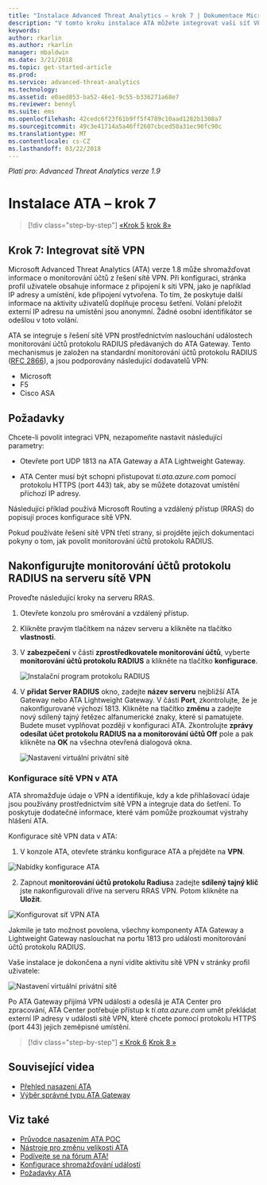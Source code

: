 ```yaml
---
title: "Instalace Advanced Threat Analytics – krok 7 | Dokumentace Microsoftu"
description: "V tomto kroku instalace ATA můžete integrovat vaši síť VPN."
keywords: 
author: rkarlin
ms.author: rkarlin
manager: mbaldwin
ms.date: 3/21/2018
ms.topic: get-started-article
ms.prod: 
ms.service: advanced-threat-analytics
ms.technology: 
ms.assetid: e0aed853-ba52-46e1-9c55-b336271a68e7
ms.reviewer: bennyl
ms.suite: ems
ms.openlocfilehash: 42cedc6f23f61b9ff5f4789c10aad1282b1308a7
ms.sourcegitcommit: 49c3e41714a5a46ff2607cbced50a31ec90fc90c
ms.translationtype: MT
ms.contentlocale: cs-CZ
ms.lasthandoff: 03/22/2018
---
```

*Platí pro: Advanced Threat Analytics verze 1.9*



# <a name="install-ata---step-7"></a>Instalace ATA – krok 7

>[!div class="step-by-step"]
[«Krok 5](install-ata-step5.md)
[krok 8»](install-ata-step7.md)

## <a name="step-7-integrate-vpn"></a>Krok 7: Integrovat sítě VPN

Microsoft Advanced Threat Analytics (ATA) verze 1.8 může shromažďovat informace o monitorování účtů z řešení sítě VPN. Při konfiguraci, stránka profil uživatele obsahuje informace z připojení k síti VPN, jako je například IP adresy a umístění, kde připojení vytvořena. To tím, že poskytuje další informace na aktivity uživatelů doplňuje procesu šetření. Volání přeložit externí IP adresu na umístění jsou anonymní. Žádné osobní identifikátor se odešlou v toto volání.

ATA se integruje s řešení sítě VPN prostřednictvím naslouchání událostech monitorování účtů protokolu RADIUS předávaných do ATA Gateway. Tento mechanismus je založen na standardní monitorování účtů protokolu RADIUS ([RFC 2866](https://tools.ietf.org/html/rfc2866)), a jsou podporovány následující dodavatelů VPN:

-   Microsoft
-   F5
-   Cisco ASA

## <a name="prerequisites"></a>Požadavky

Chcete-li povolit integraci VPN, nezapomeňte nastavit následující parametry:

-   Otevřete port UDP 1813 na ATA Gateway a ATA Lightweight Gateway.

-   ATA Center musí být schopni přistupovat *ti.ata.azure.com* pomocí protokolu HTTPS (port 443) tak, aby se můžete dotazovat umístění příchozí IP adresy.

Následující příklad používá Microsoft Routing a vzdálený přístup (RRAS) do popisují proces konfigurace sítě VPN.

Pokud používáte řešení sítě VPN třetí strany, si projděte jejich dokumentaci pokyny o tom, jak povolit monitorování účtů protokolu RADIUS.

## <a name="configure-radius-accounting-on-the-vpn-system"></a>Nakonfigurujte monitorování účtů protokolu RADIUS na serveru sítě VPN

Proveďte následující kroky na serveru RRAS.
 
1.  Otevřete konzolu pro směrování a vzdálený přístup.
2.  Klikněte pravým tlačítkem na název serveru a klikněte na tlačítko **vlastnosti**.
3.  V **zabezpečení** v části **zprostředkovatele monitorování účtů**, vyberte **monitorování účtů protokolu RADIUS** a klikněte na tlačítko **konfigurace**.

    ![Instalační program protokolu RADIUS](./media/radius-setup.png)

4.  V **přidat Server RADIUS** okno, zadejte **název serveru** nejbližší ATA Gateway nebo ATA Lightweight Gateway. V části **Port**, zkontrolujte, že je nakonfigurované výchozí 1813. Klikněte na tlačítko **změnu** a zadejte nový sdílený tajný řetězec alfanumerické znaky, které si pamatujete. Budete muset vyplňovat později v konfiguraci ATA. Zkontrolujte **zprávy odesílat účet protokolu RADIUS na a monitorování účtů Off** pole a pak klikněte na **OK** na všechna otevřená dialogová okna.
 
     ![Nastavení virtuální privátní sítě](./media/vpn-set-accounting.png)
     
### <a name="configure-vpn-in-ata"></a>Konfigurace sítě VPN v ATA

ATA shromažďuje údaje o VPN a identifikuje, kdy a kde přihlašovací údaje jsou používány prostřednictvím sítě VPN a integruje data do šetření. To poskytuje dodatečné informace, které vám pomůže prozkoumat výstrahy hlášení ATA.

Konfigurace sítě VPN data v ATA:

1.  V konzole ATA, otevřete stránku konfigurace ATA a přejděte na **VPN**.
 
  ![Nabídky konfigurace ATA](./media/config-menu.png)

2.  Zapnout **monitorování účtů protokolu Radius**a zadejte **sdílený tajný klíč** jste nakonfigurovali dříve na serveru RRAS VPN. Potom klikněte na **Uložit**.
 

  ![Konfigurovat síť VPN ATA](./media/vpn.png)


Jakmile je tato možnost povolena, všechny komponenty ATA Gateway a Lightweight Gateway naslouchat na portu 1813 pro události monitorování účtů protokolu RADIUS. 

Vaše instalace je dokončena a nyní vidíte aktivitu sítě VPN v stránky profil uživatele:
 
   ![Nastavení virtuální privátní sítě](./media/vpn-user.png)

Po ATA Gateway přijímá VPN události a odesílá je ATA Center pro zpracování, ATA Center potřebuje přístup k *ti.ata.azure.com* umět překládat externí IP adresy v události sítě VPN, které chcete pomocí protokolu HTTPS (port 443) jejich zeměpisné umístění.




>[!div class="step-by-step"]
[« Krok 6](install-ata-step5.md)
[Krok 8 »](install-ata-step7.md)



## <a name="related-videos"></a>Související videa
- [Přehled nasazení ATA](https://channel9.msdn.com/Shows/Microsoft-Security/Overview-of-ATA-Deployment-in-10-Minutes)
- [Výběr správné typu ATA Gateway](https://channel9.msdn.com/Shows/Microsoft-Security/ATA-Deployment-Choose-the-Right-Gateway-Type)


## <a name="see-also"></a>Viz také
- [Průvodce nasazením ATA POC](http://aka.ms/atapoc)
- [Nástroje pro změnu velikosti ATA](http://aka.ms/aatpsizingtool)
- [Podívejte se na fórum ATA!](https://social.technet.microsoft.com/Forums/security/home?forum=mata)
- [Konfigurace shromažďování událostí](configure-event-collection.md)
- [Požadavky ATA](ata-prerequisites.md)

